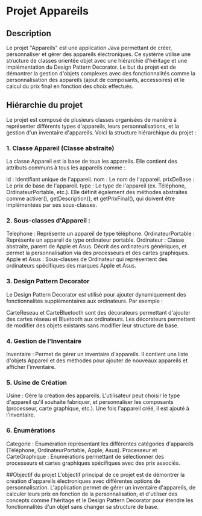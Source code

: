 # Projet Appareils
## Description
Le projet "Appareils" est une application Java permettant de créer, personnaliser et gérer des appareils électroniques. Ce système utilise une structure de classes orientée objet avec une hiérarchie d'héritage et une implémentation du Design Pattern Decorator. Le but du projet est de démontrer la gestion d'objets complexes avec des fonctionnalités comme la personnalisation des appareils (ajout de composants, accessoires) et le calcul du prix final en fonction des choix effectués.

## Hiérarchie du projet
Le projet est composé de plusieurs classes organisées de manière à représenter différents types d'appareils, leurs personnalisations, et la gestion d'un inventaire d'appareils. Voici la structure hiérarchique du projet :

### 1. Classe Appareil (Classe abstraite)
La classe Appareil est la base de tous les appareils. Elle contient des attributs communs à tous les appareils comme :

id : Identifiant unique de l'appareil.
nom : Le nom de l'appareil.
prixDeBase : Le prix de base de l'appareil.
type : Le type de l'appareil (ex. Téléphone, OrdinateurPortable, etc.).
Elle définit également des méthodes abstraites comme activer(), getDescription(), et getPrixFinal(), qui doivent être implémentées par ses sous-classes.

### 2. Sous-classes d'Appareil :
Telephone : Représente un appareil de type téléphone.
OrdinateurPortable : Représente un appareil de type ordinateur portable.
Ordinateur : Classe abstraite, parent de Apple et Asus. Décrit des ordinateurs génériques, et permet la personnalisation via des processeurs et des cartes graphiques.
Apple et Asus : Sous-classes de Ordinateur qui représentent des ordinateurs spécifiques des marques Apple et Asus.

### 3. Design Pattern Decorator
Le Design Pattern Decorator est utilisé pour ajouter dynamiquement des fonctionnalités supplémentaires aux ordinateurs. Par exemple :

CarteReseau et CarteBluetooth sont des décorateurs permettant d'ajouter des cartes réseau et Bluetooth aux ordinateurs. Les décorateurs permettent de modifier des objets existants sans modifier leur structure de base.

### 4. Gestion de l'Inventaire
Inventaire : Permet de gérer un inventaire d'appareils. Il contient une liste d'objets Appareil et des méthodes pour ajouter de nouveaux appareils et afficher l'inventaire.

### 5. Usine de Création
Usine : Gère la création des appareils. L'utilisateur peut choisir le type d'appareil qu'il souhaite fabriquer, et personnaliser les composants (processeur, carte graphique, etc.). Une fois l'appareil créé, il est ajouté à l'inventaire.

### 6. Énumérations
Categorie : Enumération représentant les différentes catégories d'appareils (Téléphone, OrdinateurPortable, Apple, Asus).
Processeur et CarteGraphique : Enumérations permettant de sélectionner des processeurs et cartes graphiques spécifiques avec des prix associés.

##Objectif du projet
L'objectif principal de ce projet est de démontrer la création d'appareils électroniques avec différentes options de personnalisation. L'application permet de gérer un inventaire d'appareils, de calculer leurs prix en fonction de la personnalisation, et d'utiliser des concepts comme l'héritage et le Design Pattern Decorator pour étendre les fonctionnalités d'un objet sans changer sa structure de base.

